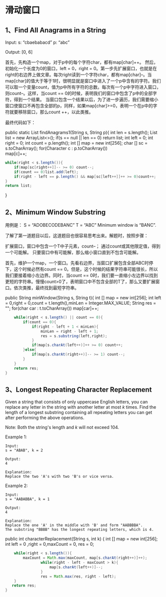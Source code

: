 # 滑动窗口

## 1、Find All Anagrams in a String

Input: 
s: “cbaebabacd” p: “abc”

Output: 
[0, 6]

首先，先构造一个map，对于p中的每个字符char，都有map[char]++。 
然后，初始化一个长度为0的窗口，left = 0，right = 0。第一步先扩展窗口，也就是在right的右边界上做文章。每次right读到一个字符char，都有map[char]–。当map[char]的值大于等于1时，很明显就是窗口中进入了一个p中含有的字符。我们可以取一个变量count，值为p中所有字符的总数。每次有一个p中字符进入窗口，则count–。这样，当count == 0的时候，表明我们的窗口中包含了p中的全部字符，得到一个结果。 
当窗口包含一个结果以后，为了进一步遍历，我们需要缩小窗口使窗口不再包含全部的p，同样，如果map[char]>=0，表明一个在p中的字符就要移除窗口，那么count ++，以此类推。 

最终代码如下：

public static List<Integer> findAnagrams1(String s, String p){
	int len = s.length();
	List<Integer> list = new ArrayList<>();
	if(s == null || len == 0)
		return list;
	int left = 0; int right = 0; int count = p.length();
	int [] map = new int[256];
	char [] sc = s.toCharArray();
	for(Character c : p.toCharArray())	
		map[c]++;
	

```java
while(right < s.length()){
	if(map[sc[right++]]-- >= 0) count--;
	if(count == 0)list.add(left);
	if(right - left == p.length() && map[sc[left++]]++ >= 0)count++;
}
return list;
```
}

## 2、Minimum Window Substring

用例是： 
S = “ADOBECODEBANC” 
T = “ABC” 
Minimum window is “BANC”.

了解了第一道题目以后，这道题目也很容易思考出来。解题时，按照步骤：

扩展窗口，窗口中包含一个T中子元素，count–；
通过count或其他限定值，得到一个可能解。
只要窗口中有可能解，那么缩小窗口直到不包含可能解。

首先，维护一个map，一个窗口。先看右边界，当窗口扩展包含全部ABC时停下，这个时候必然有count == 0。但是，这个时候的结果字符串可能很长，所以我们要接着缩小左边界。同时，当count == 0时，我们要一直缩小左边界以找到更短的字符串。慢慢count>0了，表明窗口中不包含全部的T了，那么又要扩展窗口。依次类推，最终找到最短字符串。 

public String minWindow(String s, String t){
		int [] map = new int[256];
		int left = 0,right = 0,count = t.length(),minLen = Integer.MAX_VALUE;
		String res = "";
		for(char car : t.toCharArray())
			map[car]++;
		

```java
	while(right < s.length() || count == 0){
		if(count == 0){
			if(right - left + 1 < minLen){
				minLen = right - left + 1;
				res = s.substring(left,right);
			}
			if(map[s.charAt(left++)]++ >= 0) count++;
		}else{
			if(map[s.charAt(right++)]-- >= 1) count--;
		}
	}
	return res;
}
```
## 3、Longest Repeating Character Replacement

Given a string that consists of only uppercase English letters, you can replace any letter in the string with another letter at most *k* times. Find the length of a longest substring containing all repeating letters you can get after performing the above operations.

Note:
Both the string's length and *k* will not exceed 104.

Example 1:

```
Input:
s = "ABAB", k = 2

Output:
4

Explanation:
Replace the two 'A's with two 'B's or vice versa.
```

Example 2:

```
Input:
s = "AABABBA", k = 1

Output:
4

Explanation:
Replace the one 'A' in the middle with 'B' and form "AABBBBA".
The substring "BBBB" has the longest repeating letters, which is 4.
```

public int characterReplacement(String s, int k) {
		int [] map = new int[256];
		int left = 0 ,right = 0,maxCount = 0, res = 0;
		

```java
	while(right < s.length()){
		maxCount = Math.max(maxCount, map[s.charAt(right++)]++);
				while(right - left - maxCount > k){
					map[s.charAt(left++)]--;
				}
				res = Math.max(res, right - left);
	}
   return res; 
}
```